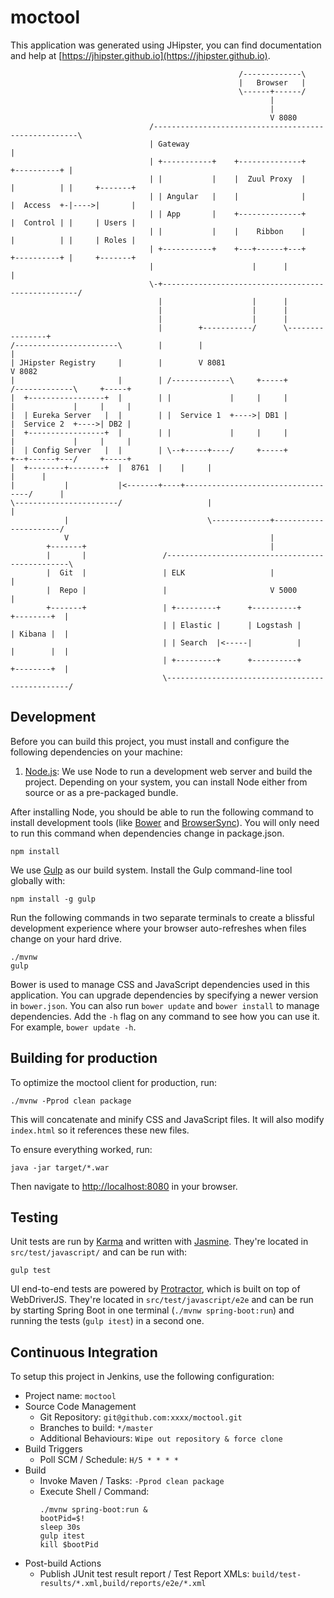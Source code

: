 # moctool

This application was generated using JHipster, you can find documentation and help at [https://jhipster.github.io](https://jhipster.github.io).

~~~
                                                   /-------------\
                                                   |   Browser   |
                                                   \------+------/
                                                          |
                                                          |
                                                          V 8080
                               /-----------------------------------------------------\
                               | Gateway                                             |
                               | +-----------+    +--------------+      +----------+ |
                               | |           |    |  Zuul Proxy  |      |          | |     +-------+
                               | | Angular   |    |              |      |  Access  +-|---->|       |
                               | | App       |    +--------------+      |  Control | |     | Users |
                               | |           |    |    Ribbon    |      |          | |     | Roles |
                               | +-----------+    +---+------+---+      +----------+ |     +-------+
                               |                      |      |                       |
                               \-+---------------------------------------------------/
                                 |                    |      |       
                                 |                    |      |                              
                                 |                    |      |                        
                                 |        +-----------/      \----------------+            
/-----------------------\        |        |                                   |
| JHipster Registry     |        |        V 8081                              V 8082
|                       |        | /-------------\     +-----+         /-------------\     +-----+
|  +-----------------+  |        | |             |     |     |         |             |     |     |
|  | Eureka Server   |  |        | |  Service 1  +---->| DB1 |         |  Service 2  +---->| DB2 |
|  +-----------------+  |        | |             |     |     |         |             |     |     |
|  | Config Server   |  |        | \--+-----+----/     +-----+         +--+------+---/     +-----+
|  +--------+--------+  |  8761  |    |     |                             |      |
|           |           |<-------+----+-----------------------------------/      |
\-----------------------/                   |                                    |
            |                               \-------------+----------------------/
            V                                             |
        +-------+                                         |
        |       |                 /------------------------------------------------\
        |  Git  |                 | ELK                   |                        | 
        |  Repo |                 |                       V 5000                   |
        +-------+                 | +---------+      +----------+      +--------+  |
                                  | | Elastic |      | Logstash |      | Kibana |  |
                                  | | Search  |<-----|          |      |        |  |
                                  | +---------+      +----------+      +--------+  |
                                  \------------------------------------------------/
~~~


## Development

Before you can build this project, you must install and configure the following dependencies on your machine:

1. [Node.js][]: We use Node to run a development web server and build the project.
   Depending on your system, you can install Node either from source or as a pre-packaged bundle.

After installing Node, you should be able to run the following command to install development tools (like
[Bower][] and [BrowserSync][]). You will only need to run this command when dependencies change in package.json.

    npm install

We use [Gulp][] as our build system. Install the Gulp command-line tool globally with:

    npm install -g gulp

Run the following commands in two separate terminals to create a blissful development experience where your browser
auto-refreshes when files change on your hard drive.

    ./mvnw
    gulp

Bower is used to manage CSS and JavaScript dependencies used in this application. You can upgrade dependencies by
specifying a newer version in `bower.json`. You can also run `bower update` and `bower install` to manage dependencies.
Add the `-h` flag on any command to see how you can use it. For example, `bower update -h`.


## Building for production

To optimize the moctool client for production, run:

    ./mvnw -Pprod clean package

This will concatenate and minify CSS and JavaScript files. It will also modify `index.html` so it references
these new files.

To ensure everything worked, run:

    java -jar target/*.war

Then navigate to [http://localhost:8080](http://localhost:8080) in your browser.

## Testing

Unit tests are run by [Karma][] and written with [Jasmine][]. They're located in `src/test/javascript/` and can be run with:

    gulp test

UI end-to-end tests are powered by [Protractor][], which is built on top of WebDriverJS. They're located in `src/test/javascript/e2e`
and can be run by starting Spring Boot in one terminal (`./mvnw spring-boot:run`) and running the tests (`gulp itest`) in a second one.
    
## Continuous Integration

To setup this project in Jenkins, use the following configuration:

* Project name: `moctool`
* Source Code Management
    * Git Repository: `git@github.com:xxxx/moctool.git`
    * Branches to build: `*/master`
    * Additional Behaviours: `Wipe out repository & force clone`
* Build Triggers
    * Poll SCM / Schedule: `H/5 * * * *`
* Build
    * Invoke Maven / Tasks: `-Pprod clean package`
    * Execute Shell / Command:
        ````
        ./mvnw spring-boot:run &
        bootPid=$!
        sleep 30s
        gulp itest
        kill $bootPid
        ````
* Post-build Actions
    * Publish JUnit test result report / Test Report XMLs: `build/test-results/*.xml,build/reports/e2e/*.xml`

[JHipster]: https://jhipster.github.io/
[Gatling]: http://gatling.io/
[Node.js]: https://nodejs.org/
[Bower]: http://bower.io/
[Gulp]: http://gulpjs.com/
[BrowserSync]: http://www.browsersync.io/
[Karma]: http://karma-runner.github.io/
[Jasmine]: http://jasmine.github.io/2.0/introduction.html
[Protractor]: https://angular.github.io/protractor/
